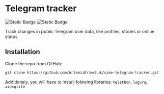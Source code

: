 # Telegram tracker
![Static Badge](https://img.shields.io/badge/version-1-blue)
![Static Badge](https://img.shields.io/badge/python-3.10-orange)

Track changes in public Telegram user data, like profiles, stories or online status

## Installation

Clone the repo from GitHub:

``` bash
git clone https://github.com/ArtemiiKravchuk/vime-telegram-tracker.git
```

Additionaly, you will have to install folowing libraries: `telethon`, `loguru`, `aiosqlite`
